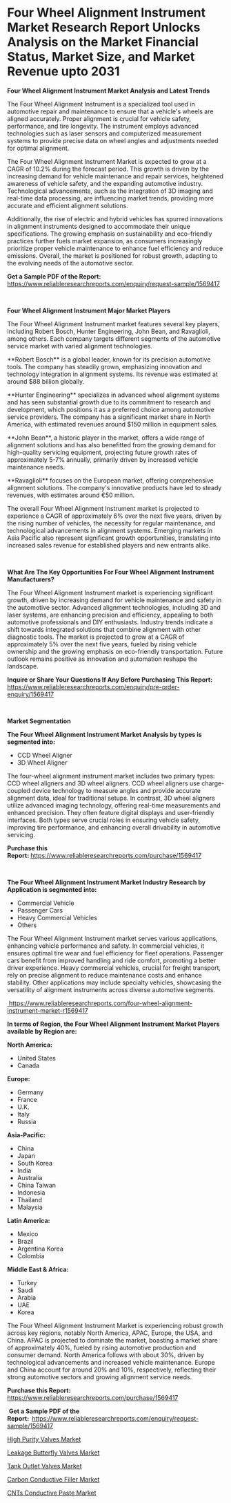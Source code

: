 <p><h1>Four Wheel Alignment Instrument Market Research Report Unlocks Analysis on the Market Financial Status, Market Size, and Market Revenue upto 2031</h1></p><p><strong>Four Wheel Alignment Instrument Market Analysis and Latest Trends</strong></p>
<p><p>The Four Wheel Alignment Instrument is a specialized tool used in automotive repair and maintenance to ensure that a vehicle's wheels are aligned accurately. Proper alignment is crucial for vehicle safety, performance, and tire longevity. The instrument employs advanced technologies such as laser sensors and computerized measurement systems to provide precise data on wheel angles and adjustments needed for optimal alignment.</p><p>The Four Wheel Alignment Instrument Market is expected to grow at a CAGR of 10.2% during the forecast period. This growth is driven by the increasing demand for vehicle maintenance and repair services, heightened awareness of vehicle safety, and the expanding automotive industry. Technological advancements, such as the integration of 3D imaging and real-time data processing, are influencing market trends, providing more accurate and efficient alignment solutions.</p><p>Additionally, the rise of electric and hybrid vehicles has spurred innovations in alignment instruments designed to accommodate their unique specifications. The growing emphasis on sustainability and eco-friendly practices further fuels market expansion, as consumers increasingly prioritize proper vehicle maintenance to enhance fuel efficiency and reduce emissions. Overall, the market is positioned for robust growth, adapting to the evolving needs of the automotive sector.</p></p>
<p><strong>Get a Sample PDF of the Report:&nbsp;</strong> <a href="https://www.reliableresearchreports.com/enquiry/request-sample/1569417?utm_campaign=28&utm_medium=2&utm_source=Github&utm_content=ia&utm_term=14102024&utm_id=four-wheel-alignment-instrument">https://www.reliableresearchreports.com/enquiry/request-sample/1569417</a></p>
<p>&nbsp;</p>
<p><strong>Four Wheel Alignment Instrument Major Market Players</strong></p>
<p><p>The Four Wheel Alignment Instrument market features several key players, including Robert Bosch, Hunter Engineering, John Bean, and Ravaglioli, among others. Each company targets different segments of the automotive service market with varied alignment technologies.</p><p>**Robert Bosch** is a global leader, known for its precision automotive tools. The company has steadily grown, emphasizing innovation and technology integration in alignment systems. Its revenue was estimated at around $88 billion globally.</p><p>**Hunter Engineering** specializes in advanced wheel alignment systems and has seen substantial growth due to its commitment to research and development, which positions it as a preferred choice among automotive service providers. The company has a significant market share in North America, with estimated revenues around $150 million in equipment sales.</p><p>**John Bean**, a historic player in the market, offers a wide range of alignment solutions and has also benefitted from the growing demand for high-quality servicing equipment, projecting future growth rates of approximately 5-7% annually, primarily driven by increased vehicle maintenance needs.</p><p>**Ravaglioli** focuses on the European market, offering comprehensive alignment solutions. The company's innovative products have led to steady revenues, with estimates around €50 million.</p><p>The overall Four Wheel Alignment Instrument market is projected to experience a CAGR of approximately 6% over the next five years, driven by the rising number of vehicles, the necessity for regular maintenance, and technological advancements in alignment systems. Emerging markets in Asia Pacific also represent significant growth opportunities, translating into increased sales revenue for established players and new entrants alike.</p></p>
<p>&nbsp;</p>
<p><strong>What Are The Key Opportunities For Four Wheel Alignment Instrument Manufacturers?</strong></p>
<p><p>The Four Wheel Alignment Instrument market is experiencing significant growth, driven by increasing demand for vehicle maintenance and safety in the automotive sector. Advanced alignment technologies, including 3D and laser systems, are enhancing precision and efficiency, appealing to both automotive professionals and DIY enthusiasts. Industry trends indicate a shift towards integrated solutions that combine alignment with other diagnostic tools. The market is projected to grow at a CAGR of approximately 5% over the next five years, fueled by rising vehicle ownership and the growing emphasis on eco-friendly transportation. Future outlook remains positive as innovation and automation reshape the landscape.</p></p>
<p><strong>Inquire or Share Your Questions If Any Before Purchasing This Report:</strong> <a href="https://www.reliableresearchreports.com/enquiry/pre-order-enquiry/1569417?utm_campaign=28&utm_medium=2&utm_source=Github&utm_content=ia&utm_term=14102024&utm_id=four-wheel-alignment-instrument">https://www.reliableresearchreports.com/enquiry/pre-order-enquiry/1569417</a></p>
<p>&nbsp;</p>
<p><strong>Market Segmentation</strong></p>
<p><strong>The Four Wheel Alignment Instrument Market Analysis by types is segmented into:</strong></p>
<p><ul><li>CCD Wheel Aligner</li><li>3D Wheel Aligner</li></ul></p>
<p><p>The four-wheel alignment instrument market includes two primary types: CCD wheel aligners and 3D wheel aligners. CCD wheel aligners use charge-coupled device technology to measure angles and provide accurate alignment data, ideal for traditional setups. In contrast, 3D wheel aligners utilize advanced imaging technology, offering real-time measurements and enhanced precision. They often feature digital displays and user-friendly interfaces. Both types serve crucial roles in ensuring vehicle safety, improving tire performance, and enhancing overall drivability in automotive servicing.</p></p>
<p><strong>Purchase this Report:&nbsp;</strong><a href="https://www.reliableresearchreports.com/purchase/1569417?utm_campaign=28&utm_medium=2&utm_source=Github&utm_content=ia&utm_term=14102024&utm_id=four-wheel-alignment-instrument">https://www.reliableresearchreports.com/purchase/1569417</a></p>
<p>&nbsp;</p>
<p><strong>The Four Wheel Alignment Instrument Market Industry Research by Application is segmented into:</strong></p>
<p><ul><li>Commercial Vehicle</li><li>Passenger Cars</li><li>Heavy Commercial Vehicles</li><li>Others</li></ul></p>
<p><p>The Four Wheel Alignment Instrument market serves various applications, enhancing vehicle performance and safety. In commercial vehicles, it ensures optimal tire wear and fuel efficiency for fleet operations. Passenger cars benefit from improved handling and ride comfort, promoting a better driver experience. Heavy commercial vehicles, crucial for freight transport, rely on precise alignment to reduce maintenance costs and enhance stability. Other applications may include specialty vehicles, showcasing the versatility of alignment instruments across diverse automotive segments.</p></p>
<p><a href="https://www.reliableresearchreports.com/four-wheel-alignment-instrument-market-r1569417?utm_campaign=28&utm_medium=2&utm_source=Github&utm_content=ia&utm_term=14102024&utm_id=four-wheel-alignment-instrument">&nbsp;https://www.reliableresearchreports.com/four-wheel-alignment-instrument-market-r1569417</a></p>
<p><strong>In terms of Region, the Four Wheel Alignment Instrument Market Players available by Region are:</strong></p>
<p>
    <p> <strong> North America: </strong>
        <ul>
            <li>United States</li>
            <li>Canada</li>
        </ul>
        </p> 
    <p> <strong> Europe: </strong>
        <ul>
            <li>Germany</li>
            <li>France</li>
            <li>U.K.</li>
            <li>Italy</li>
            <li>Russia</li>
        </ul>
        </p> 
    <p> <strong> Asia-Pacific: </strong>
        <ul>
            <li>China</li>
            <li>Japan</li>
            <li>South Korea</li>
            <li>India</li>
            <li>Australia</li>
            <li>China Taiwan</li>
            <li>Indonesia</li>
            <li>Thailand</li>
            <li>Malaysia</li>
        </ul>
        </p> 
    <p> <strong> Latin America: </strong>
        <ul>
            <li>Mexico</li>
            <li>Brazil</li>
            <li>Argentina Korea</li>
            <li>Colombia</li>
        </ul>
        </p> 
    <p> <strong> Middle East & Africa: </strong>
        <ul>
            <li>Turkey</li>
            <li>Saudi</li>
            <li>Arabia</li>
            <li>UAE</li>
            <li>Korea</li>
        </ul>
    </p>
    </p>
<p><p>The Four Wheel Alignment Instrument Market is experiencing robust growth across key regions, notably North America, APAC, Europe, the USA, and China. APAC is projected to dominate the market, boasting a market share of approximately 40%, fueled by rising automotive production and consumer demand. North America follows with about 30%, driven by technological advancements and increased vehicle maintenance. Europe and China account for around 20% and 10%, respectively, reflecting their strong automotive sectors and growing alignment service needs.</p></p>
<p><strong>Purchase this Report: </strong><a href="https://www.reliableresearchreports.com/purchase/1569417?utm_campaign=28&utm_medium=2&utm_source=Github&utm_content=ia&utm_term=14102024&utm_id=four-wheel-alignment-instrument">https://www.reliableresearchreports.com/purchase/1569417</a></p>
<p>&nbsp;<strong>Get a Sample PDF of the Report:&nbsp;&nbsp;</strong><a href="https://www.reliableresearchreports.com/enquiry/request-sample/1569417?utm_campaign=28&utm_medium=2&utm_source=Github&utm_content=ia&utm_term=14102024&utm_id=four-wheel-alignment-instrument">https://www.reliableresearchreports.com/enquiry/request-sample/1569417</a></p>
<p><strong></strong></p>
<p><p><a href="https://www.linkedin.com/pulse/high-purity-valves-market-innovations-trends-comprehensive-mrscf?trk=public_post_embed_feed-article-content&utm_campaign=28&utm_medium=2&utm_source=Github&utm_content=ia&utm_term=14102024&utm_id=four-wheel-alignment-instrument">High Purity Valves Market</a></p><p><a href="https://www.linkedin.com/pulse/key-drivers-leakage-butterfly-valves-market-trends-future-outlook-oixef?trk=public_post_embed_feed-article-content&utm_campaign=28&utm_medium=2&utm_source=Github&utm_content=ia&utm_term=14102024&utm_id=four-wheel-alignment-instrument">Leakage Butterfly Valves Market</a></p><p><a href="https://www.linkedin.com/pulse/market-leaders-laggards-global-tank-outlet-valves-trends-forecast-tszpf?trk=public_post_embed_feed-article-content&utm_campaign=28&utm_medium=2&utm_source=Github&utm_content=ia&utm_term=14102024&utm_id=four-wheel-alignment-instrument">Tank Outlet Valves Market</a></p><p><a href="https://github.com/inouyeaowaugh3/Market-Research-Report-List-1/blob/main/carbon-conductive-filler-market.md?utm_campaign=28&utm_medium=2&utm_source=Github&utm_content=ia&utm_term=14102024&utm_id=four-wheel-alignment-instrument">Carbon Conductive Filler Market</a></p><p><a href="https://github.com/poppeotabedvo5/Market-Research-Report-List-1/blob/main/cnts-conductive-paste-market.md?utm_campaign=28&utm_medium=2&utm_source=Github&utm_content=ia&utm_term=14102024&utm_id=four-wheel-alignment-instrument">CNTs Conductive Paste Market</a></p></p>